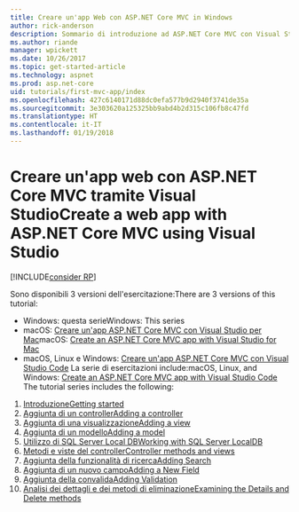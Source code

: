 ```yaml
---
title: Creare un'app Web con ASP.NET Core MVC in Windows
author: rick-anderson
description: Sommario di introduzione ad ASP.NET Core MVC con Visual Studio su Windows.
ms.author: riande
manager: wpickett
ms.date: 10/26/2017
ms.topic: get-started-article
ms.technology: aspnet
ms.prod: asp.net-core
uid: tutorials/first-mvc-app/index
ms.openlocfilehash: 427c6140171d88dc0efa577b9d2940f3741de35a
ms.sourcegitcommit: 3e303620a125325bb9abd4b2d315c106fb8c47fd
ms.translationtype: HT
ms.contentlocale: it-IT
ms.lasthandoff: 01/19/2018
---
```

# <a name="create-a-web-app-with-aspnet-core-mvc-using-visual-studio"></a><span data-ttu-id="38495-103">Creare un'app web con ASP.NET Core MVC tramite Visual Studio</span><span class="sxs-lookup"><span data-stu-id="38495-103">Create a web app with ASP.NET Core MVC using Visual Studio</span></span>

[!INCLUDE[consider RP](../../includes/razor.md)]

<span data-ttu-id="38495-104">Sono disponibili 3 versioni dell'esercitazione:</span><span class="sxs-lookup"><span data-stu-id="38495-104">There are 3 versions of this tutorial:</span></span>

* <span data-ttu-id="38495-105">Windows: questa serie</span><span class="sxs-lookup"><span data-stu-id="38495-105">Windows: This series</span></span>
* <span data-ttu-id="38495-106">macOS: [Creare un'app ASP.NET Core MVC con Visual Studio per Mac](xref:tutorials/first-mvc-app-mac/start-mvc)</span><span class="sxs-lookup"><span data-stu-id="38495-106">macOS: [Create an ASP.NET Core MVC app with Visual Studio for Mac](xref:tutorials/first-mvc-app-mac/start-mvc)</span></span>
* <span data-ttu-id="38495-107">macOS, Linux e Windows: [Creare un'app ASP.NET Core MVC con Visual Studio Code](xref:tutorials/first-mvc-app-xplat/start-mvc) La serie di esercitazioni include:</span><span class="sxs-lookup"><span data-stu-id="38495-107">macOS, Linux, and Windows: [Create an ASP.NET Core MVC app with Visual Studio Code](xref:tutorials/first-mvc-app-xplat/start-mvc) The tutorial series includes the following:</span></span>

1. [<span data-ttu-id="38495-108">Introduzione</span><span class="sxs-lookup"><span data-stu-id="38495-108">Getting started</span></span>](start-mvc.md)
1. [<span data-ttu-id="38495-109">Aggiunta di un controller</span><span class="sxs-lookup"><span data-stu-id="38495-109">Adding a controller</span></span>](adding-controller.md)
1. [<span data-ttu-id="38495-110">Aggiunta di una visualizzazione</span><span class="sxs-lookup"><span data-stu-id="38495-110">Adding a view</span></span>](adding-view.md)
1. [<span data-ttu-id="38495-111">Aggiunta di un modello</span><span class="sxs-lookup"><span data-stu-id="38495-111">Adding a model</span></span>](adding-model.md)
1. [<span data-ttu-id="38495-112">Utilizzo di SQL Server Local DB</span><span class="sxs-lookup"><span data-stu-id="38495-112">Working with SQL Server LocalDB</span></span>](working-with-sql.md)
1. [<span data-ttu-id="38495-113">Metodi e viste del controller</span><span class="sxs-lookup"><span data-stu-id="38495-113">Controller methods and views</span></span>](controller-methods-views.md)
1. [<span data-ttu-id="38495-114">Aggiunta della funzionalità di ricerca</span><span class="sxs-lookup"><span data-stu-id="38495-114">Adding Search</span></span>](search.md)
1. [<span data-ttu-id="38495-115">Aggiunta di un nuovo campo</span><span class="sxs-lookup"><span data-stu-id="38495-115">Adding a New Field</span></span>](new-field.md)
1. [<span data-ttu-id="38495-116">Aggiunta della convalida</span><span class="sxs-lookup"><span data-stu-id="38495-116">Adding Validation</span></span>](validation.md)
1. [<span data-ttu-id="38495-117">Analisi dei dettagli e dei metodi di eliminazione</span><span class="sxs-lookup"><span data-stu-id="38495-117">Examining the Details and Delete methods</span></span>](details.md)
